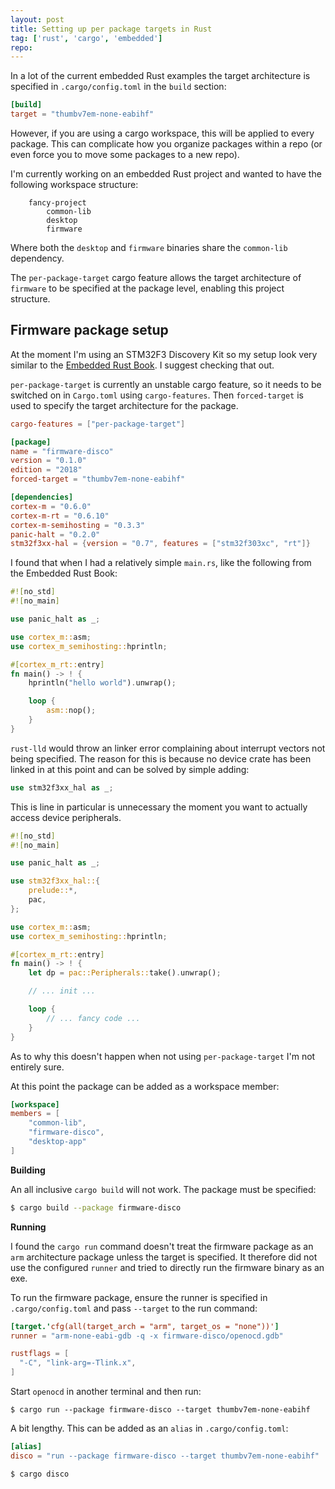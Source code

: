 ```yaml
---
layout: post
title: Setting up per package targets in Rust
tag: ['rust', 'cargo', 'embedded']
repo: 
---
```


In a lot of the current embedded Rust examples the target architecture is specified in `.cargo/config.toml` in the `build` section:

```toml
[build]
target = "thumbv7em-none-eabihf"
```

However, if you are using a cargo workspace, this will be applied to every package. This can complicate how you organize packages within a repo (or even force you to move some packages to a new repo).

I'm currently working on an embedded Rust project and wanted to have the following workspace structure:

```
    fancy-project
        common-lib
        desktop
        firmware
```

Where both the `desktop` and `firmware` binaries share the `common-lib` dependency.

The `per-package-target` cargo feature allows the target architecture of `firmware` to be specified at the package level, enabling this project structure.

Firmware package setup
----------------------

At the moment I'm using an STM32F3 Discovery Kit so my setup look very similar to the [Embedded Rust Book](https://docs.rust-embedded.org/book/). I suggest checking that out.

`per-package-target` is currently an unstable cargo feature, so it needs to be switched on in `Cargo.toml` using `cargo-features`. Then `forced-target` is used to specify the target architecture for the package.

```toml
cargo-features = ["per-package-target"]

[package]
name = "firmware-disco"
version = "0.1.0"
edition = "2018"
forced-target = "thumbv7em-none-eabihf"

[dependencies]
cortex-m = "0.6.0"
cortex-m-rt = "0.6.10"
cortex-m-semihosting = "0.3.3"
panic-halt = "0.2.0"
stm32f3xx-hal = {version = "0.7", features = ["stm32f303xc", "rt"]}
```

I found that when I had a relatively simple `main.rs`, like the following from the Embedded Rust Book:

```rust
#![no_std]
#![no_main]

use panic_halt as _;

use cortex_m::asm;
use cortex_m_semihosting::hprintln;

#[cortex_m_rt::entry]
fn main() -> ! {
    hprintln("hello world").unwrap();

    loop {
        asm::nop();
    }
}

```

`rust-lld` would throw an linker error complaining about interrupt vectors not being specified. The reason for this is because no device crate has been linked in at this point and can be solved by simple adding:

```rust
use stm32f3xx_hal as _;
```

This is line in particular is unnecessary the moment you want to actually access device peripherals.

```rust
#![no_std]
#![no_main]

use panic_halt as _;

use stm32f3xx_hal::{
    prelude::*,
    pac,
};

use cortex_m::asm;
use cortex_m_semihosting::hprintln;

#[cortex_m_rt::entry]
fn main() -> ! {
    let dp = pac::Peripherals::take().unwrap();

    // ... init ...

    loop {
        // ... fancy code ...
    }
}
```

As to why this doesn't happen when not using `per-package-target` I'm not entirely sure.

At this point the package can be added as a workspace member:

```toml
[workspace]
members = [
    "common-lib",
    "firmware-disco",
    "desktop-app"
]
```

**Building**

An all inclusive `cargo build` will not work. The package must be specified:

```bash
$ cargo build --package firmware-disco
```

**Running**

I found the `cargo run` command doesn't treat the firmware package as an `arm` architecture package unless the target is specified. It therefore did not use the configured `runner` and tried to directly run the firmware binary as an exe.

To run the firmware package, ensure the runner is specified in `.cargo/config.toml` and pass `--target` to the run command:

```toml
[target.'cfg(all(target_arch = "arm", target_os = "none"))']
runner = "arm-none-eabi-gdb -q -x firmware-disco/openocd.gdb"

rustflags = [
  "-C", "link-arg=-Tlink.x",
]
```

Start `openocd` in another terminal and then run:

```
$ cargo run --package firmware-disco --target thumbv7em-none-eabihf
```

A bit lengthy. This can be added as an `alias` in `.cargo/config.toml`:

```toml
[alias]
disco = "run --package firmware-disco --target thumbv7em-none-eabihf"
```

```
$ cargo disco
```
